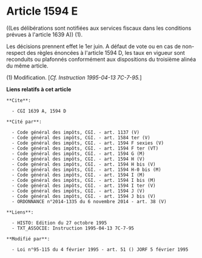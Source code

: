 # Article 1594 E

((Les délibérations sont notifiées aux services fiscaux dans les conditions prévues à l'article 1639 A)) (1).

Les décisions prennent effet le 1er juin. A défaut de vote ou en cas de non-respect des règles énoncées à l'article 1594 D,
les taux en vigueur sont reconduits ou plafonnés conformément aux dispositions du troisième alinéa du même article.

(1) Modification. [*Cf. Instruction 1995-04-13 7C-7-95.*]

**Liens relatifs à cet article**

	**Cite**:

	  - CGI 1639 A, 1594 D

	**Cité par**:

	  - Code général des impôts, CGI. - art. 1137 (V)
	  - Code général des impôts, CGI. - art. 1584 ter (V)
	  - Code général des impôts, CGI. - art. 1594 F sexies (V)
	  - Code général des impôts, CGI. - art. 1594 F ter (VT)
	  - Code général des impôts, CGI. - art. 1594 G (M)
	  - Code général des impôts, CGI. - art. 1594 H (V)
	  - Code général des impôts, CGI. - art. 1594 H bis (V)
	  - Code général des impôts, CGI. - art. 1594 H-0 bis (M)
	  - Code général des impôts, CGI. - art. 1594 I (M)
	  - Code général des impôts, CGI. - art. 1594 I bis (M)
	  - Code général des impôts, CGI. - art. 1594 I ter (V)
	  - Code général des impôts, CGI. - art. 1594 J (V)
	  - Code général des impôts, CGI. - art. 1594 J bis (V)
	  - ORDONNANCE n°2014-1335 du 6 novembre 2014 - art. 38 (V)

	**Liens**:

	  - HISTO: Edition du 27 octobre 1995
	  - TXT_ASSOCIE: Instruction 1995-04-13 7C-7-95

	**Modifié par**:

	  - Loi n°95-115 du 4 février 1995 - art. 51 () JORF 5 février 1995
